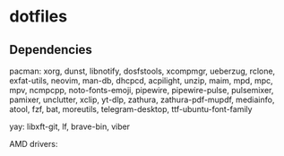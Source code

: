 # dotfiles

## Dependencies

pacman:
    xorg, dunst, libnotify, dosfstools, xcompmgr, ueberzug, rclone, exfat-utils, neovim, man-db, dhcpcd, acpilight, unzip, maim, mpd, mpc, mpv, ncmpcpp, noto-fonts-emoji, pipewire, pipewire-pulse, pulsemixer, pamixer, unclutter, xclip, yt-dlp, zathura, zathura-pdf-mupdf, mediainfo, atool, fzf, bat, moreutils, telegram-desktop, ttf-ubuntu-font-family

yay:
    libxft-git, lf, brave-bin, viber
    

AMD drivers:
    
